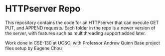 # HTTPserver Repo

This repository contains the code for an HTTPserver that can execute GET PUT, and APPEND requests. Each folder in the repo is a newer version of the server, with features such as multithreading support added later.

Work done in CSE-130 at UCSC, with Professor Andrew Quinn
Base project files setup by Eugene Chou
